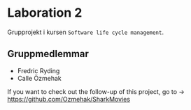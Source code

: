 # Laboration 2

Grupprojekt i kursen `Software life cycle management`.

## Gruppmedlemmar

- Fredric Ryding
- Calle Özmehak


If you want to check out the follow-up of this project, go to -> https://github.com/Ozmehak/SharkMovies
